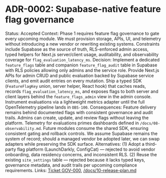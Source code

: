 # ADR-0002: Supabase-native feature flag governance
Status: Accepted
Context: Phase 1 requires feature flag governance to gate every upcoming module. We must provision storage, APIs, UI, and telemetry without introducing a new vendor or rewriting existing systems. Constraints include Supabase as the source of truth, RLS-enforced admin access, typed helpers for Next.js server/client usage, auditability, and observability coverage for `flag_evaluation_latency_ms`.
Decision: Implement a dedicated `feature_flags` table and companion `feature_flag_audit` table in Supabase with RLS policies allowing only admins and the service role. Provide Next.js APIs for admin CRUD and public evaluation backed by Supabase service clients, and emit audit entries on every mutation. Ship a typed SDK (`FeatureFlagKey` union, server helper, React hook) that caches reads, records `flag_evaluation_latency_ms`, and exposes flags to both server and client layers behind the `feature_flags_admin` view in the admin console. Instrument evaluations via a lightweight metrics adapter until the full OpenTelemetry pipeline lands in `OBS-100`.
Consequences: Feature delivery remains behind documented flags with consistent governance and audit trails. Admins can create, update, and review flags without leaving the platform. Telemetry for evaluations primes dashboards defined in `/docs/08-observability.md`. Future modules consume the shared SDK, ensuring consistent gating and rollback controls. We assume Supabase remains the system of record; should a managed vendor be adopted later, we can swap adapters while preserving the SDK surface.
Alternatives: (1) Adopt a third-party flag platform (LaunchDarkly, ConfigCat) — rejected to avoid vendor onboarding, data residency concerns, and inconsistent RLS. (2) Reuse the existing `site_settings` table — rejected because it lacks typed keys, governance metadata, and audit trails per upcoming compliance requirements.
Links: [Ticket GOV-000](../04-backlog.json), [/docs/10-release-plan.md](../10-release-plan.md)
